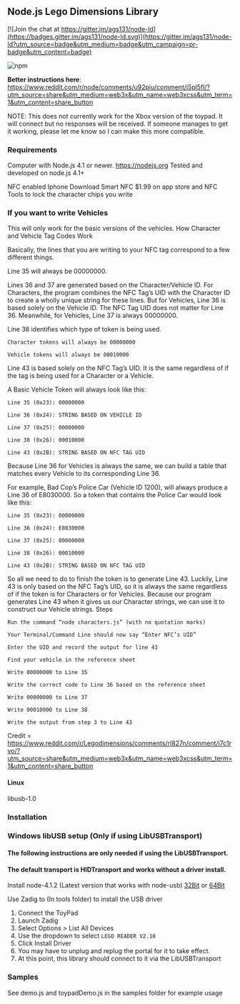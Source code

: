 ## Node.js Lego Dimensions Library

[![Join the chat at https://gitter.im/ags131/node-ld](https://badges.gitter.im/ags131/node-ld.svg)](https://gitter.im/ags131/node-ld?utm_source=badge&utm_medium=badge&utm_campaign=pr-badge&utm_content=badge)

![npm](https://nodei.co/npm/node-ld.png "NPM")

**Better instructions here**: https://www.reddit.com/r/node/comments/u92piu/comment/i5pl5fl/?utm_source=share&utm_medium=web3x&utm_name=web3xcss&utm_term=1&utm_content=share_button

NOTE: This does not currently work for the Xbox version of the toypad. It will connect but no responses will be received. If someone manages to get it working, please let me know so I can make this more compatible.

### Requirements 
Computer with Node.js 4.1 or newer. https://nodejs.org
Tested and developed on node.js 4.1+

NFC enabled Iphone Download Smart NFC $1.99 on app store and NFC Tools to lock the character chips you write

### If you want to write Vehicles

 This will only work for the basic versions of the vehicles.
How Character and Vehicle Tag Codes Work

Basically, the lines that you are writing to your NFC tag correspond to a few different things.

Line 35 will always be 00000000.

Lines 36 and 37 are generated based on the Character/Vehicle ID.
For Characters, the program combines the NFC Tag’s UID with the Character ID to create a wholly unique string for these lines.
But for Vehicles, Line 36 is based solely on the Vehicle ID. The NFC Tag UID does not matter for Line 36. Meanwhile, for Vehicles, Line 37 is always 00000000.

Line 38 identifies which type of token is being used.

    Character tokens will always be 00000000

    Vehicle tokens will always be 00010000

Line 43 is based solely on the NFC Tag’s UID. It is the same regardless of if the tag is being used for a Character or a Vehicle.

A Basic Vehicle Token will always look like this:

    Line 35 (0x23): 00000000

    Line 36 (0x24): STRING BASED ON VEHICLE ID

    Line 37 (0x25): 00000000

    Line 38 (0x26): 00010000

    Line 43 (0x2B): STRING BASED ON NFC TAG UID

Because Line 36 for Vehicles is always the same, we can build a table that matches every Vehicle to its corresponding Line 36.

For example, Bad Cop’s Police Car (Vehicle ID 1200), will always produce a Line 36 of E8030000. So a token that contains the Police Car would look like this:

    Line 35 (0x23): 00000000

    Line 36 (0x24): E8030000

    Line 37 (0x25): 00000000

    Line 38 (0x26): 00010000

    Line 43 (0x2B): STRING BASED ON NFC TAG UID

So all we need to do to finish the token is to generate Line 43. Luckily, Line 43 is only based on the NFC Tag’s UID, so it is always the same regardless of if the token is for Characters or for Vehicles. Because our program generates Line 43 when it gives us our Character strings, we can use it to construct our Vehicle strings.
Steps

    Run the command “node characters.js” (with no quotation marks)

    Your Terminal/Command Line should now say “Enter NFC’s UID”

    Enter the UID and record the output for line 43

    Find your vehicle in the reference sheet

    Write 00000000 to Line 35

    Write the correct code to Line 36 based on the reference sheet

    Write 00000000 to Line 37

    Write 00010000 to Line 38

    Write the output from step 3 to Line 43
Credit = https://www.reddit.com/r/Legodimensions/comments/rl827n/comment/i7c1rvo/?utm_source=share&utm_medium=web3x&utm_name=web3xcss&utm_term=1&utm_content=share_button

#### Linux 
libusb-1.0

### Installation

### Windows libUSB setup (Only if using LibUSBTransport)
#### The following instructions are only needed if using the LibUSBTransport. 
#### The default transport is HIDTransport and works without a driver install.
Install node-4.1.2 (Latest version that works with node-usb)
[32Bit](https://nodejs.org/dist/v4.1.2/node-v4.1.2-x86.msi)
or
[64Bit](https://nodejs.org/dist/v4.1.2/node-v4.1.2-x64.msi)

Use Zadig to (In tools folder) to install the USB driver

1. Connect the ToyPad
2. Launch Zadig
3. Select Options > List All Devices
4. Use the dropdown to select `LEGO READER V2.10`
5. Click Install Driver
6. You may have to unplug and replug the portal for it to take effect.
7. At this point, this library should connect to it via the LibUSBTransport

### Samples

See demo.js and toypadDemo.js in the samples folder for example usage



